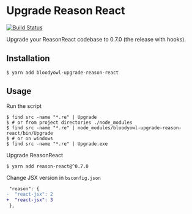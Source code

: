 # Upgrade Reason React

[![Build Status](https://dev.azure.com/mlbli/Upgrade%20ReasonReact/_apis/build/status/bloodyowl.upgrade-reason-react-esy?branchName=master)](https://dev.azure.com/mlbli/Upgrade%20ReasonReact/_build/latest?definitionId=4&branchName=master)

Upgrade your ReasonReact codebase to 0.7.0 (the release with hooks).

## Installation

```console
$ yarn add bloodyowl-upgrade-reason-react
```

## Usage

Run the script

```console
$ find src -name "*.re" | Upgrade
$ # or from project directories ./node_modules
$ find src -name "*.re" | node_modules/bloodyowl-upgrade-reason-react/bin/Upgrade
$ # or on windows
$ find src -name "*.re" | Upgrade.exe
```

Upgrade ReasonReact

```console
$ yarn add reason-react@^0.7.0
```

Change JSX version in `bsconfig.json`

```diff
 "reason": {
-  "react-jsx": 2
+  "react-jsx": 3
 },
```


